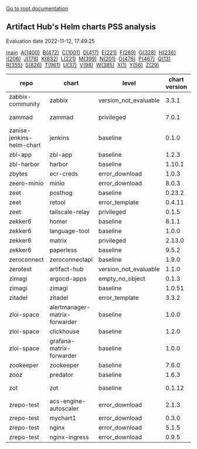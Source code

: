 [Go to root documentation](https://vicenteherrera.com/psa-checker)

## Artifact Hub's Helm charts PSS analysis

Evaluation date 2022-11-12, 17:49:25

[main](./charts_levels)&nbsp; [A(1400)](./charts_levels_a)&nbsp; [B(472)](./charts_levels_b)&nbsp; [C(1001)](./charts_levels_c)&nbsp; [D(417)](./charts_levels_d)&nbsp; [E(221)](./charts_levels_e)&nbsp; [F(269)](./charts_levels_f)&nbsp; [G(328)](./charts_levels_g)&nbsp; [H(236)](./charts_levels_h)&nbsp; [I(206)](./charts_levels_i)&nbsp; [J(178)](./charts_levels_j)&nbsp; [K(632)](./charts_levels_k)&nbsp; [L(221)](./charts_levels_l)&nbsp; [M(399)](./charts_levels_m)&nbsp; [N(201)](./charts_levels_n)&nbsp; [O(476)](./charts_levels_o)&nbsp; [P(467)](./charts_levels_p)&nbsp; [Q(13)](./charts_levels_q)&nbsp; [R(355)](./charts_levels_r)&nbsp; [S(826)](./charts_levels_s)&nbsp; [T(961)](./charts_levels_t)&nbsp; [U(37)](./charts_levels_u)&nbsp; [V(98)](./charts_levels_v)&nbsp; [W(385)](./charts_levels_w)&nbsp; [X(1)](./charts_levels_x)&nbsp; [Y(56)](./charts_levels_y)&nbsp; [Z(29)](./charts_levels_z)&nbsp; 

| repo | chart | level | chart version | app version | url | 
|------|------|------|------|------|------|
| zabbix-community | zabbix | version_not_evaluable | 3.3.1 | 6.0.10 | https://zabbix-community.github.io/helm-zabbix/ |
| zammad | zammad | privileged | 7.0.1 | 5.2.3-32 | https://zammad.github.io/zammad-helm |
| zanise-jenkins-helm-chart | jenkins | baseline | 0.1.0 | 1.1 | https://zanise.github.io/Kubernetes-LW-task/chart1 |
| zbl-app | zbl-app | baseline | 1.2.3 | 1.16.1 | https://zeblok.github.io/zbl-app-helm/ |
| zbl-harbor | harbor | baseline | 1.10.1 | 2.6.1 | https://zeblok.github.io/zbl-harbor-helm/ |
| zbytes | ecr-creds | error_download | 1.0.3 | 1.0.0 | https://zbytes.github.io/helm-charts/ |
| zeero-minio | minio | error_download | 8.0.3 | master | https://cts-zeero.github.io/minio |
| zeet | posthog | baseline | 0.23.2 | 1.36.1 | https://helm.zeet.dev |
| zeet | retool | error_template | 0.4.11 | 2.95.3 | https://helm.zeet.dev |
| zeet | tailscale-relay | privileged | 0.1.5 | v1.24.2 | https://helm.zeet.dev |
| zekker6 | homer | baseline | 8.1.1 | v22.10.1 | https://zekker6.github.io/helm-charts |
| zekker6 | language-tool | baseline | 1.0.0 | 5.8 | https://zekker6.github.io/helm-charts |
| zekker6 | matrix | privileged | 2.13.0 | 1.71.0 | https://zekker6.github.io/helm-charts |
| zekker6 | paperless | baseline | 9.5.2 | 1.9.2 | https://zekker6.github.io/helm-charts |
| zeroconnect | zeroconnectapi | baseline | 1.9.0 | 1.9.0.41 | https://saas-repo.zerosystems.com/helm |
| zerotest | artifact-hub | version_not_evaluable | 1.1.0 | 1.1.0 | https://raw.githubusercontent.com/zzhzero/hub/master/docs/chart |
| zimagi | argocd-apps | empty_no_object | 0.1.3 |  | https://zimagi.github.io/charts |
| zimagi | zimagi | baseline | 1.0.51 | 0.10.1 | https://zimagi.github.io/charts |
| zitadel | zitadel | error_template | 3.3.2 | v2.2.0 | https://charts.zitadel.com |
| zloi-space | alertmanager-matrix-forwarder | baseline | 1.0.0 | 1.0.0 | https://chartmuseum.zloi.space/ |
| zloi-space | clickhouse | baseline | 1.2.0 | 21.3.20 | https://chartmuseum.zloi.space/ |
| zloi-space | grafana-matrix-forwarder | baseline | 1.0.0 | 0.6.0 | https://chartmuseum.zloi.space/ |
| zookeeper | zookeeper | baseline | 7.6.0 | 3.7.0 | https://patanjalic.github.io/zookeeper-clone/ |
| zooz | predator | baseline | 1.6.3 | 1.6 | https://zooz.github.io/helm/ |
| zot | zot | baseline | 0.1.12 | v1.4.3-rc6 | https://zotregistry.io/helm-charts/ |
| zrepo-test | acs-engine-autoscaler | error_download | 2.1.3 | 2.1.1 | http://pqbbvd.natappfree.cc/charts/index.yaml |
| zrepo-test | mychart1 | error_download | 0.3.0 | 1.16.0 | http://pqbbvd.natappfree.cc/charts/index.yaml |
| zrepo-test | nginx | error_download | 5.1.5 | 1.16.1 | http://pqbbvd.natappfree.cc/charts/index.yaml |
| zrepo-test | nginx-ingress | error_download | 0.9.5 | 0.10.2 | http://pqbbvd.natappfree.cc/charts/index.yaml |
